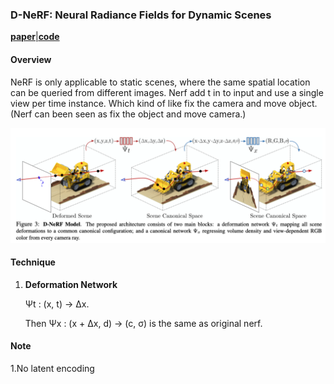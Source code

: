 ### D-NeRF: Neural Radiance Fields for Dynamic Scenes

[**paper**](https://arxiv.org/abs/2011.13961)[|**code**](https://github.com/albertpumarola/D-NeRF)

#### **Overview**

NeRF is only applicable to static scenes, where the same spatial location can be queried from different images. Nerf add t in to input and use a single view per time instance. Which kind of like fix the camera and move object. (Nerf can been seen as fix the object and move camera.)

<img src="img/dnerf1.png" style="zoom:80%;" />

#### **Technique**

1. **Deformation Network** 

   Ψt : (x, t) → ∆x.

   Then Ψx : (x + ∆x, d) → (c, σ) is the same as original nerf.

#### **Note**

1.No latent encoding

